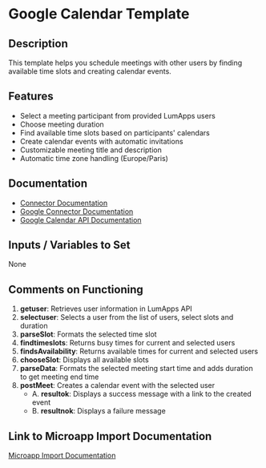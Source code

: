 # Google Calendar Template

## Description
This template helps you schedule meetings with other users by finding available time slots and creating calendar events.

## Features
- Select a meeting participant from provided LumApps users
- Choose meeting duration
- Find available time slots based on participants' calendars
- Create calendar events with automatic invitations
- Customizable meeting title and description
- Automatic time zone handling (Europe/Paris)

## Documentation
- [Connector Documentation](https://docs.lumapps.com/docs/admin-l4430581765424978extensions)
- [Google Connector Documentation](https://docs.lumapps.com/docs/docs/admin-administration-landing/admin-l6088963918247602/admin-l9650191038731043extensions/admin-l43084339674928007extensions/admin-l6007003038797828extensions)
- [Google Calendar API Documentation](https://developers.google.com/calendar/api/)

## Inputs / Variables to Set
None

## Comments on Functioning
1. **getuser**: Retrieves user information in LumApps API
2. **selectuser**: Selects a user from the list of users, select slots and duration
3. **parseSlot**: Formats the selected time slot
4. **findtimeslots**: Returns busy times for current and selected users
5. **findsAvailability**: Returns available times for current and selected users
6. **chooseSlot**: Displays all available slots
7. **parseData**: Formats the selected meeting start time and adds duration to get meeting end time
8. **postMeet**: Creates a calendar event with the selected user
   - A. **resultok**: Displays a success message with a link to the created event  
   - B. **resultnok**: Displays a failure message   

## Link to Microapp Import Documentation
[Microapp Import Documentation](https://docs.lumapps.com/docs/ls/content/6236515079535869/devportal-l48909819228353757)
